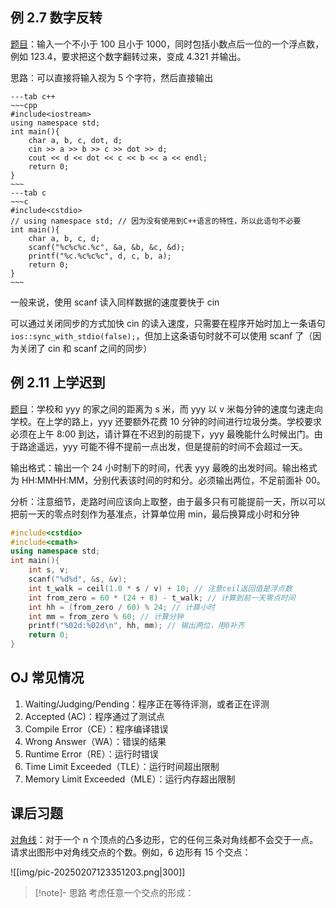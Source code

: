 ## 例 2.7 数字反转

[题目](https://www.luogu.com.cn/problem/P5705)：输入一个不小于 100 且小于 1000，同时包括小数点后一位的一个浮点数，例如 123.4，要求把这个数字翻转过来，变成 4.321 并输出。

思路：可以直接将输入视为 5 个字符，然后直接输出
```tabs
---tab c++
~~~cpp
#include<iostream>
using namespace std;
int main(){
	char a, b, c, dot, d;
	cin >> a >> b >> c >> dot >> d;
	cout << d << dot << c << b << a << endl;
	return 0;
}
~~~
---tab c
~~~c
#include<cstdio>
// using namespace std; // 因为没有使用到C++语言的特性，所以此语句不必要
int main(){
	char a, b, c, d;
	scanf("%c%c%c.%c", &a, &b, &c, &d);
	printf("%c.%c%c%c", d, c, b, a);
	return 0;
}
~~~
```

一般来说，使用 scanf 读入同样数据的速度要快于 cin

可以通过关闭同步的方式加快 cin 的读入速度，只需要在程序开始时加上一条语句 `ios::sync_with_stdio(false);`，但加上这条语句时就不可以使用 scanf 了（因为关闭了 cin 和 scanf 之间的同步）

## 例 2.11 上学迟到

[题目](https://www.luogu.com.cn/problem/P5707)：学校和 yyy 的家之间的距离为 s 米，而 yyy 以 v 米每分钟的速度匀速走向学校。在上学的路上，yyy 还要额外花费 10 分钟的时间进行垃圾分类。学校要求必须在上午 8:00 到达，请计算在不迟到的前提下，yyy 最晚能什么时候出门。由于路途遥远，yyy 可能不得不提前一点出发，但是提前的时间不会超过一天。

输出格式：输出一个 24 小时制下的时间，代表 yyy 最晚的出发时间。输出格式为 HH:MMHH:MM，分别代表该时间的时和分。必须输出两位，不足前面补 00。

分析：注意细节，走路时间应该向上取整，由于最多只有可能提前一天，所以可以把前一天的零点时刻作为基准点，计算单位用 min，最后换算成小时和分钟

```c++
#include<cstdio>
#include<cmath>
using namespace std;
int main(){
	int s, v;
	scanf("%d%d", &s, &v);
	int t_walk = ceil(1.0 * s / v) + 10; // 注意ceil返回值是浮点数
	int from_zero = 60 * (24 + 8) - t_walk; // 计算到前一天零点时间
	int hh = (from_zero / 60) % 24; // 计算小时
	int mm = from_zero % 60; // 计算分钟
	printf("%02d:%02d\n", hh, mm); // 输出两位，用0补齐
	return 0;
}
```

## OJ 常见情况

1. Waiting/Judging/Pending：程序正在等待评测，或者正在评测
2. Accepted (AC)：程序通过了测试点
3. Compile Error（CE）：程序编译错误
4. Wrong Answer（WA）：错误的结果
5. Runtime Error（RE）：运行时错误
6. Time Limit Exceeded（TLE）：运行时间超出限制
7. Memory Limit Exceeded（MLE）：运行内存超出限制

## 课后习题

[对角线](https://www.luogu.com.cn/problem/P2181)：对于一个 n 个顶点的凸多边形，它的任何三条对角线都不会交于一点。请求出图形中对角线交点的个数。例如，6 边形有 15 个交点：

![[img/pic-20250207123351203.png|300]]

> [!note]- 思路 
> 考虑任意一个交点的形成：
> 

